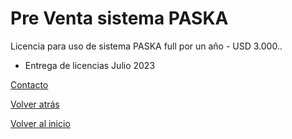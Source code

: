 # Pre Venta sistema PASKA

Licencia para uso de sistema PASKA full por un año - USD 3.000..

* Entrega de licencias Julio 2023

[Contacto](./Contacto.md)

[Volver atrás](./Oportunidad.md)

[Volver al inicio](./README.md)
